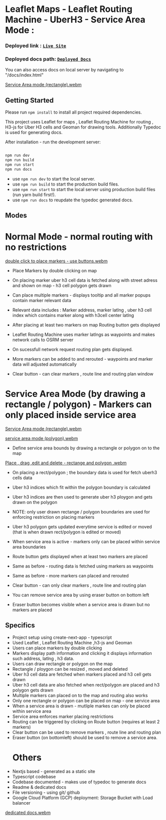 # Leaflet Maps - Leaflet Routing Machine - UberH3 - Service Area Mode :

### Deployed link : [`Live Site`](https://phenomenal-haupia-559541.netlify.app/)

### Deployed docs path: [`Deployed Docs`](https://phenomenal-haupia-559541.netlify.app/docs/index.html)

You can also access docs on local server by navigating to "/docs/index.html"

[Service Area mode (rectangle).webm](https://github.com/808vita/maps-with-uber-h3/assets/97225946/71779b5a-22c1-455d-9076-794403afbcbe)


## Getting Started
Please run `npm install` to install all project required dependencies.

This project uses Leaflet for maps , Leaflet Routing Machine for routing , H3-js for Uber H3 cells and Geoman for drawing tools.
Additionally Typedoc is used for generating docs.

After installation - run the development server:

```bash

npm run dev
npm run build
npm run start
npm run docs

```

- use `npm run dev` to start the local server.
- use `npm run build` to start the production build files.
- use `npm run start` to start the local server using production build files (run yarn build first!).
- use `npm run docs` to reupdate the typedoc generated docs.

## Modes

# Normal Mode - normal routing with no restrictions

[double click to place markers - use buttons.webm](https://github.com/808vita/maps-with-uber-h3/assets/97225946/bdbbd2bd-fcf1-4f2d-8da7-b121e6ac175b)


- Place Markers by double clicking on map 

- On placing marker uber h3 cell data is fetched along with street adress and shown on map - h3 cell polygon gets drawn

- Can place multiple markers - displays tooltip and all marker popups contain marker relevant data
  
- Relevant data includes : Marker address, marker latlng , uber h3 cell index which contains marker along with h3cell center latlng

- After placing at least two markers on map Routing button gets displayed

- Leaflet Routing Machine uses marker latlngs as waypoints and makes network calls to OSRM server

- On sucessfull network request routing plan gets displayed.

- More markers can be added to and rerouted - waypoints and marker data will adjusted automatically

- Clear button - can clear markers , route line and routing plan window


# Service Area Mode (by drawing a rectangle / polygon) - Markers can only placed inside service area

[Service Area mode (rectangle).webm](https://github.com/808vita/maps-with-uber-h3/assets/97225946/71779b5a-22c1-455d-9076-794403afbcbe)

[service area mode (polygon).webm](https://github.com/808vita/maps-with-uber-h3/assets/97225946/b55b5fb3-4e9a-4247-845c-c808974724d1)



- Define service area bounds by drawing a rectangle or polygon on to the map

[Place , drag ,edit and delete - rectange and polygon .webm](https://github.com/808vita/maps-with-uber-h3/assets/97225946/f91df461-7c32-4e35-b07e-32dc81d763e5)



- On placing a rect/polygon ; the boundary data is used for fetch uberh3 cells data

- Uber h3 indices which fit within the polygon boundary is calculated

- Uber h3 indices are then used to generate uber h3 ploygon and gets drawn on the polygon

- NOTE: only user drawn rectange / polygon boundaries are used for enforcing restriction on placing markers

- Uber h3 polygon gets updated everytime service is edited or moved (that is when drawn rect/polygon is edited or moved)

- When service area is active - markers only can be placed within service area boundaries

- Route button gets displayed when at least two markers are placed

- Same as before - routing data is fetched using markers as waypoints

- Same as before - more markers can placed and rerouted

- Clear button - can only clear markers , route line and routing plan

- You can remove service area by using eraser button on bottom left

- Eraser button becomes visible when a service area is drawn but no markers are placed





## Specifics
- Project setup using create-next-app - typescript
- Used Leaflet , Leaflet Routing Machine ,h3-js and Geoman
- Users can place markers by double clicking
- Markers display path information and clicking it displays information such address, latlng , h3 data.
- Users can draw rectangle or polygon on the map
- Rectangle / ploygon can be resized , moved and deleted
- Uber h3 cell data are fetched when markers placed and h3 cell gets drawn
- Uber h3 cell data are also fetched when rect/polygon are placed and h3 polygon gets drawn
- Multiple markers can placed on to the map and routing also works
- Only one rectangle or polygon can be placed on map - one service area 
- When a service area is drawn - mutliple markes can only be placed within service area
- Service area enforces marker placing restrictions
- Routing can be triggered by clicking on Route button (requires at least 2 markers)
- Clear button can be used to remove markers , route line and routing plan
- Eraser button (on bottomleft) should be used to remove a service area.
  # Others
- Nextjs based - generated as a static site
- Typescript codebase
- Codebase documented - makes use of typedoc to generate docs
- Readme & dedicated docs
- File versioning - using git/ github
- Google Cloud Platform (GCP) deployment: Storage Bucket with Load balancer
  
[dedicated docs.webm](https://github.com/808vita/maps-with-uber-h3/assets/97225946/3cbdac85-001a-4a67-9e52-157ddb12399b)


